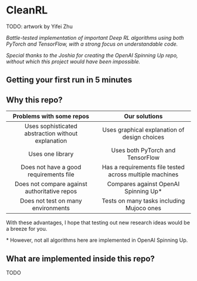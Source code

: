 # CleanRL

TODO: artwork by Yifei Zhu

*Battle-tested implementation of important Deep RL algorithms using both PyTorch and TensorFlow, with a strong focus on understandable code.*

*Special thanks to the Joshia for creating the OpenAI Spinning Up repo, without which this project would have been impossible.*

## Getting your first run in 5 minutes

## Why this repo?

|              Problems with some repos              |                 Our solutions                |
|:--------------------------------------------------:|:--------------------------------------------:|
| Uses sophisticated abstraction without explanation | Uses graphical explanation of design choices |
|                  Uses one library                  |       Uses both PyTorch and TensorFlow       |
| Does not have a good requirements file             | Has a requirements file tested across multiple machines |
|    Does not compare against authoritative repos    |       Compares against OpenAI Spinning Up*       |
|         Does not test on many environments         |   Tests on many tasks including Mujoco ones  |

With these advantages, I hope that testing out new research ideas would be a breeze for you. 

\* However, not all algorithms here are implemented in OpenAI Spinning Up.

## What are implemented inside this repo?

TODO
